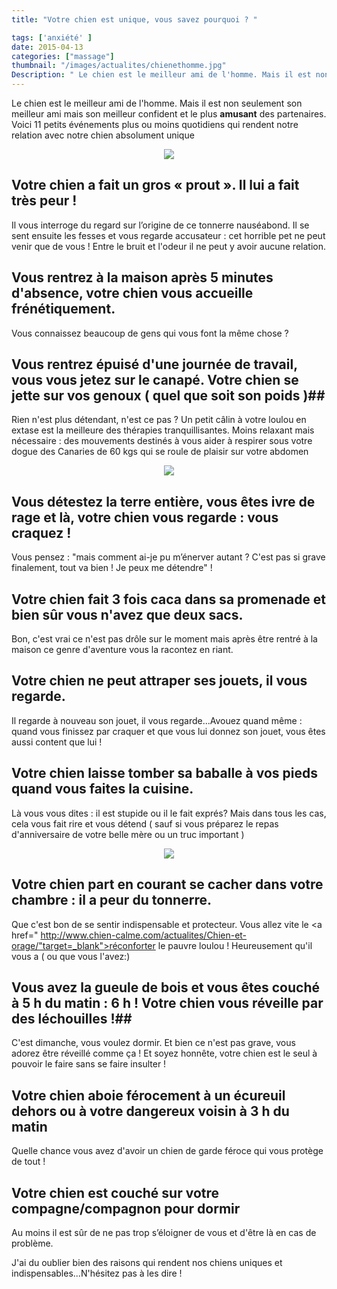 ```yaml
---
title: "Votre chien est unique, vous savez pourquoi ? "

tags: ['anxiété' ]
date: 2015-04-13
categories: ["massage"]
thumbnail: "/images/actualites/chienethomme.jpg"
Description: " Le chien est le meilleur ami de l'homme. Mais il est non seulement son meilleur ami mais son meilleur confident et le plus amusant des partenaires. Voici 11 petits événements plus ou moins quotidiens qui rendent notre relation avec notre chien absolument unique"
---
```



Le chien est le meilleur ami de l'homme. Mais il est non seulement son meilleur ami mais son meilleur confident et le plus <b>amusant</b> des partenaires. Voici 11 petits événements plus ou moins quotidiens qui rendent notre relation avec notre chien absolument unique

<p align="center">
    <img src= "/images/actualites/chienethomme.jpg">

</p>



## Votre chien a fait un gros « prout ». Il lui a fait très peur ! ##

Il vous interroge du regard sur l’origine de ce tonnerre nauséabond. Il se sent ensuite les fesses et vous regarde accusateur : cet horrible pet ne peut venir que de vous ! Entre le bruit et l'odeur il ne peut y avoir aucune relation.



## Vous rentrez à la maison après 5 minutes d'absence, votre chien vous accueille frénétiquement. ##
Vous connaissez beaucoup de gens qui vous font la même chose ?


## Vous rentrez épuisé d'une journée de travail, vous vous jetez sur le canapé. Votre chien se jette sur vos genoux ( quel que soit son poids )##
Rien n'est plus détendant, n'est ce pas ? Un petit câlin à votre loulou en extase est la meilleure des thérapies tranquillisantes. Moins relaxant mais nécessaire : des mouvements destinés à vous aider à respirer sous votre dogue des Canaries de 60 kgs qui se roule de plaisir sur votre abdomen


<p align="center"><img src="/images/actualites/chiencalin.jpg">

</p>

## Vous détestez la terre entière, vous êtes ivre de rage et là, votre chien vous regarde : vous craquez ! ##
Vous pensez : "mais comment ai-je pu m’énerver autant ? C'est pas si grave finalement, tout va bien ! Je peux me détendre" !

## Votre chien fait 3 fois caca dans sa promenade et bien sûr vous n'avez que deux sacs. ##
Bon, c'est vrai ce n'est pas drôle sur le moment mais après être rentré à la maison ce genre d'aventure vous la racontez en riant.

## Votre chien ne peut attraper ses jouets, il vous regarde. ##
Il regarde à nouveau son jouet, il vous regarde...Avouez quand même : quand vous finissez par craquer et que vous lui donnez son jouet, vous êtes aussi content que lui !

## Votre chien laisse tomber sa baballe à vos pieds quand vous faites la cuisine. ##
Là vous vous dites : il est stupide ou il le fait exprés? Mais dans tous les cas, cela vous fait rire et vous détend  ( sauf si vous préparez le repas d'anniversaire de votre belle mère ou un truc important )

<p align="center">
<img src="/images/actualites/chienballe.jpg">
</p>

## Votre chien part en courant se cacher dans votre chambre : il a peur du tonnerre. ##
Que c'est bon de se sentir indispensable et protecteur. Vous allez vite le <a href=" http://www.chien-calme.com/actualites/Chien-et-orage/"target=_blank">réconforter le pauvre loulou</a> ! Heureusement qu'il vous a ( ou que vous l'avez:)

## Vous avez la gueule de bois et vous êtes couché à 5 h du matin : 6 h ! Votre chien vous réveille par des léchouilles !##
C'est dimanche, vous voulez dormir. Et bien ce n'est pas grave, vous adorez être réveillé comme ça ! Et soyez honnête, votre chien est le seul à pouvoir le faire sans se faire insulter !

## Votre chien aboie férocement à un écureuil dehors ou à votre dangereux voisin à 3 h du matin ##
Quelle chance vous avez d'avoir un chien de garde féroce qui vous protège de tout !

## Votre chien est couché sur votre compagne/compagnon pour dormir ##
Au moins il est sûr de ne pas trop s’éloigner de vous et d'être là en cas de problème.


J'ai du oublier bien des raisons qui rendent nos chiens uniques et indispensables...N'hésitez pas à les dire !


